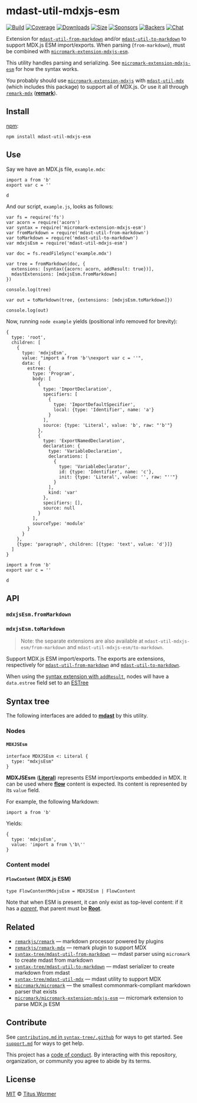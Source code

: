 mdast-util-mdxjs-esm
====================

[![Build](https://github.com/syntax-tree/mdast-util-mdxjs-esm/workflows/main/badge.svg)](https://github.com/syntax-tree/mdast-util-mdxjs-esm/actions) [![Coverage](https://img.shields.io/codecov/c/github/syntax-tree/mdast-util-mdxjs-esm.svg)](https://codecov.io/github/syntax-tree/mdast-util-mdxjs-esm) [![Downloads](https://img.shields.io/npm/dm/mdast-util-mdxjs-esm.svg)](https://www.npmjs.com/package/mdast-util-mdxjs-esm) [![Size](https://img.shields.io/bundlephobia/minzip/mdast-util-mdxjs-esm.svg)](https://bundlephobia.com/result?p=mdast-util-mdxjs-esm) [![Sponsors](https://opencollective.com/unified/sponsors/badge.svg)](https://opencollective.com/unified) [![Backers](https://opencollective.com/unified/backers/badge.svg)](https://opencollective.com/unified) [![Chat](https://img.shields.io/badge/chat-discussions-success.svg)](https://github.com/syntax-tree/unist/discussions)

Extension for [`mdast-util-from-markdown`](https://github.com/syntax-tree/mdast-util-from-markdown) and/or [`mdast-util-to-markdown`](https://github.com/syntax-tree/mdast-util-to-markdown) to support MDX.js ESM import/exports. When parsing (`from-markdown`), must be combined with [`micromark-extension-mdxjs-esm`](https://github.com/micromark/micromark-extension-mdxjs-esm).

This utility handles parsing and serializing. See [`micromark-extension-mdxjs-esm`](https://github.com/micromark/micromark-extension-mdxjs-esm) for how the syntax works.

You probably should use [`micromark-extension-mdxjs`](https://github.com/micromark/micromark-extension-mdxjs) with [`mdast-util-mdx`](https://github.com/syntax-tree/mdast-util-mdx) (which includes this package) to support all of MDX.js. Or use it all through [`remark-mdx`](https://github.com/mdx-js/mdx/tree/next/packages/remark-mdx) (**[remark](https://github.com/remarkjs/remark)**).

Install
-------

[npm](https://docs.npmjs.com/cli/install):

    npm install mdast-util-mdxjs-esm

Use
---

Say we have an MDX.js file, `example.mdx`:

    import a from 'b'
    export var c = ''

    d

And our script, `example.js`, looks as follows:

    var fs = require('fs')
    var acorn = require('acorn')
    var syntax = require('micromark-extension-mdxjs-esm')
    var fromMarkdown = require('mdast-util-from-markdown')
    var toMarkdown = require('mdast-util-to-markdown')
    var mdxjsEsm = require('mdast-util-mdxjs-esm')

    var doc = fs.readFileSync('example.mdx')

    var tree = fromMarkdown(doc, {
      extensions: [syntax({acorn: acorn, addResult: true})],
      mdastExtensions: [mdxjsEsm.fromMarkdown]
    })

    console.log(tree)

    var out = toMarkdown(tree, {extensions: [mdxjsEsm.toMarkdown]})

    console.log(out)

Now, running `node example` yields (positional info removed for brevity):

    {
      type: 'root',
      children: [
        {
          type: 'mdxjsEsm',
          value: "import a from 'b'\nexport var c = ''",
          data: {
            estree: {
              type: 'Program',
              body: [
                {
                  type: 'ImportDeclaration',
                  specifiers: [
                    {
                      type: 'ImportDefaultSpecifier',
                      local: {type: 'Identifier', name: 'a'}
                    }
                  ],
                  source: {type: 'Literal', value: 'b', raw: "'b'"}
                },
                {
                  type: 'ExportNamedDeclaration',
                  declaration: {
                    type: 'VariableDeclaration',
                    declarations: [
                      {
                        type: 'VariableDeclarator',
                        id: {type: 'Identifier', name: 'c'},
                        init: {type: 'Literal', value: '', raw: "''"}
                      }
                    ],
                    kind: 'var'
                  },
                  specifiers: [],
                  source: null
                }
              ],
              sourceType: 'module'
            }
          }
        },
        {type: 'paragraph', children: [{type: 'text', value: 'd'}]}
      ]
    }

    import a from 'b'
    export var c = ''

    d

API
---

### `mdxjsEsm.fromMarkdown`

### `mdxjsEsm.toMarkdown`

> Note: the separate extensions are also available at `mdast-util-mdxjs-esm/from-markdown` and `mdast-util-mdxjs-esm/to-markdown`.

Support MDX.js ESM import/exports. The exports are extensions, respectively for [`mdast-util-from-markdown`](https://github.com/syntax-tree/mdast-util-from-markdown) and [`mdast-util-to-markdown`](https://github.com/syntax-tree/mdast-util-to-markdown).

When using the [syntax extension with `addResult`](https://github.com/micromark/micromark-extension-mdxjs-esm), nodes will have a `data.estree` field set to an [ESTree](https://github.com/estree/estree)

Syntax tree
-----------

The following interfaces are added to **[mdast](https://github.com/syntax-tree/mdast)** by this utility.

### Nodes

#### `MDXJSEsm`

    interface MDXJSEsm <: Literal {
      type: "mdxjsEsm"
    }

**MDXJSEsm** (**[Literal](https://github.com/syntax-tree/mdast#literal)**) represents ESM import/exports embedded in MDX. It can be used where **[flow](#flowcontent-mdxjs-esm)** content is expected. Its content is represented by its `value` field.

For example, the following Markdown:

    import a from 'b'

Yields:

    {
      type: 'mdxjsEsm',
      value: 'import a from \'b\''
    }

### Content model

#### `FlowContent` (MDX.js ESM)

    type FlowContentMdxjsEsm = MDXJSEsm | FlowContent

Note that when ESM is present, it can only exist as top-level content: if it has a *[parent](https://github.com/syntax-tree/unist#parent-1)*, that parent must be **[Root](https://github.com/syntax-tree/mdast#root)**.

Related
-------

-   [`remarkjs/remark`](https://github.com/remarkjs/remark) — markdown processor powered by plugins
-   [`remarkjs/remark-mdx`](https://github.com/mdx-js/mdx/tree/next/packages/remark-mdx) — remark plugin to support MDX
-   [`syntax-tree/mdast-util-from-markdown`](https://github.com/syntax-tree/mdast-util-from-markdown) — mdast parser using `micromark` to create mdast from markdown
-   [`syntax-tree/mdast-util-to-markdown`](https://github.com/syntax-tree/mdast-util-to-markdown) — mdast serializer to create markdown from mdast
-   [`syntax-tree/mdast-util-mdx`](https://github.com/syntax-tree/mdast-util-mdx) — mdast utility to support MDX
-   [`micromark/micromark`](https://github.com/micromark/micromark) — the smallest commonmark-compliant markdown parser that exists
-   [`micromark/micromark-extension-mdxjs-esm`](https://github.com/micromark/micromark-extension-mdxjs-esm) — micromark extension to parse MDX.js ESM

Contribute
----------

See [`contributing.md` in `syntax-tree/.github`](https://github.com/syntax-tree/.github/blob/HEAD/contributing.md) for ways to get started. See [`support.md`](https://github.com/syntax-tree/.github/blob/HEAD/support.md) for ways to get help.

This project has a [code of conduct](https://github.com/syntax-tree/.github/blob/HEAD/code-of-conduct.md). By interacting with this repository, organization, or community you agree to abide by its terms.

License
-------

[MIT](license) © [Titus Wormer](https://wooorm.com)
